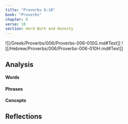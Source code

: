 ```yaml
---
title: "Proverbs 6:10"
book: "Proverbs"
chapter: 6
verse: 10
section: Hard Work and Honesty
---
```

![[/Greek/Proverbs/006/Proverbs-006-010G.md#Text]]
![[/Hebrew/Proverbs/006/Proverbs-006-010H.md#Text]]

## Analysis

#### Words

#### Phrases

#### Concepts

## Reflections
